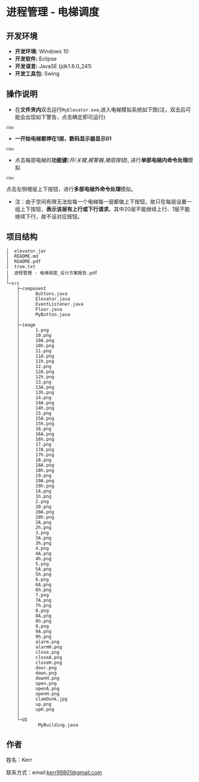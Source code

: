 # 进程管理 - 电梯调度

## 开发环境


* **开发环境:**  Windows 10
* **开发软件:**  Eclipse
* **开发语言:**  JavaSE (jdk1.8.0_241)
* **开发工具包:**  Swing

## 操作说明


* 在**文件夹内**双击运行`MyElevator.exe`,进入电梯模拟系统如下图(注，双击后可能会出现如下警告，点击确定即可运行)

<img src="https://uploader.shimo.im/f/pxaKjS5S2N9xRoo3.png!thumbnail" alt="图片" style="zoom:50%;" />

* **一开始电梯都停在1层，数码显示器显示01**

<img src="https://uploader.shimo.im/f/9ggcL9H2RWwhgoGK.png!thumbnail" alt="图片" style="zoom:50%;" />


* 点击每部电梯的**功能键**(*开/关键*,*报警器*,*楼层按钮*), 进行**单部电梯内命令处理**模拟

<img src="https://uploader.shimo.im/f/WbuQrcay2Y3IIiQY.jpg!thumbnail" alt="图片" style="zoom:50%;" />

点击左侧楼层上下按钮，进行**多部电梯外命令处理**模拟。


* 注：由于空间有限无法给每一个电梯每一层都做上下按钮，故只在每层设置一组上下按钮，**表示该层有上行或下行请求**。其中20层不能继续上行、1层不能继续下行，故不设对应按钮。

## 项目结构 

```
│  elevator.jar
│  README.md
│  README.pdf
│  tree.txt
│  进程管理 - 电梯调度_设计方案报告.pdf
│
└─src
    ├─component
    │      Buttons.java
    │      Elevator.java
    │      EventListener.java
    │      Floor.java
    │      MyButton.java
    │
    ├─image
    │      1.png
    │      10.png
    │      10A.png
    │      10h.png
    │      11.png
    │      11A.png
    │      11h.png
    │      12.png
    │      12A.png
    │      12h.png
    │      13.png
    │      13A.png
    │      13h.png
    │      14.png
    │      14A.png
    │      14h.png
    │      15.png
    │      15A.png
    │      15h.png
    │      16.png
    │      16A.png
    │      16h.png
    │      17.png
    │      17A.png
    │      17h.png
    │      18.png
    │      18A.png
    │      18h.png
    │      19.png
    │      19A.png
    │      19h.png
    │      1A.png
    │      1h.png
    │      2.png
    │      20.png
    │      20A.png
    │      20h.png
    │      2A.png
    │      2h.png
    │      3.png
    │      3A.png
    │      3h.png
    │      4.png
    │      4A.png
    │      4h.png
    │      5.png
    │      5A.png
    │      5h.png
    │      6.png
    │      6A.png
    │      6h.png
    │      7.png
    │      7A.png
    │      7h.png
    │      8.png
    │      8A.png
    │      8h.png
    │      9.png
    │      9A.png
    │      9h.png
    │      alarm.png
    │      alarmH.png
    │      close.png
    │      closeA.png
    │      closeH.png
    │      door.png
    │      down.png
    │      downH.png
    │      open.png
    │      openA.png
    │      openH.png
    │      slamDunk.jpg
    │      up.png
    │      upH.png
    │
    └─UI
            MyBuilding.java
```

## 作者

姓名：Kerr

联系方式：email:[kerr99801@gmail.com](mailto:kerr99801@gmail.com)

